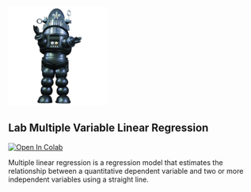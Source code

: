 <img src="images/robby.png" alt="drawing" width="200"/>

## Lab Multiple Variable Linear Regression


<a target="_blank" href="https://colab.research.google.com/github/antonioGoncalves64/ML/blob/main/Lab_Multiple_Variable_Linear_Regression.ipynb">
  <img src="https://colab.research.google.com/assets/colab-badge.svg" alt="Open In Colab"/>
</a>




Multiple linear regression is a regression model that estimates the relationship between a quantitative dependent variable and two or more independent variables using a straight line.